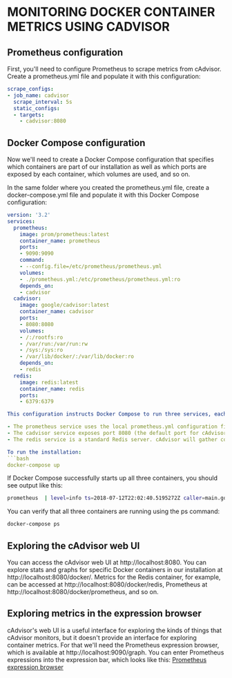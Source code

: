 # MONITORING DOCKER CONTAINER METRICS USING CADVISOR

## Prometheus configuration
First, you'll need to configure Prometheus to scrape metrics from cAdvisor. Create a prometheus.yml file and populate it with this configuration:
```YAML
scrape_configs:
- job_name: cadvisor
  scrape_interval: 5s
  static_configs:
  - targets:
    - cadvisor:8080
```  

## Docker Compose configuration
Now we'll need to create a Docker Compose configuration that specifies which containers are part of our installation as well as which ports are exposed by each container, which volumes are used, and so on.

In the same folder where you created the prometheus.yml file, create a docker-compose.yml file and populate it with this Docker Compose configuration:
```YAML
version: '3.2'
services:
  prometheus:
    image: prom/prometheus:latest
    container_name: prometheus
    ports:
    - 9090:9090
    command:
    - --config.file=/etc/prometheus/prometheus.yml
    volumes:
    - ./prometheus.yml:/etc/prometheus/prometheus.yml:ro
    depends_on:
    - cadvisor
  cadvisor:
    image: google/cadvisor:latest
    container_name: cadvisor
    ports:
    - 8080:8080
    volumes:
    - /:/rootfs:ro
    - /var/run:/var/run:rw
    - /sys:/sys:ro
    - /var/lib/docker/:/var/lib/docker:ro
    depends_on:
    - redis
  redis:
    image: redis:latest
    container_name: redis
    ports:
    - 6379:6379
```  

```YAML  
This configuration instructs Docker Compose to run three services, each of which corresponds to a Docker container:  

- The prometheus service uses the local prometheus.yml configuration file (imported into the container by the volumes parameter).  
- The cadvisor service exposes port 8080 (the default port for cAdvisor metrics) and relies on a variety of local volumes (/, /var/run, etc.).  
- The redis service is a standard Redis server. cAdvisor will gather container metrics from this container automatically, i.e. without any further   configuration.  

To run the installation:  
```bash
docker-compose up
```

If Docker Compose successfully starts up all three containers, you should see output like this:  
```bash  
prometheus  | level=info ts=2018-07-12T22:02:40.5195272Z caller=main.go:500 msg="Server is ready to receive web requests."
```
You can verify that all three containers are running using the ps command:
```bash
docker-compose ps
```  
## Exploring the cAdvisor web UI  
You can access the cAdvisor web UI at http://localhost:8080. You can explore stats and graphs for specific Docker containers in our installation at http://localhost:8080/docker/<container>. Metrics for the Redis container, for example, can be accessed at http://localhost:8080/docker/redis, Prometheus at http://localhost:8080/docker/prometheus, and so on.

## Exploring metrics in the expression browser  
cAdvisor's web UI is a useful interface for exploring the kinds of things that cAdvisor monitors, but it doesn't provide an interface for exploring container metrics. For that we'll need the Prometheus expression browser, which is available at http://localhost:9090/graph. You can enter Prometheus expressions into the expression bar, which looks like this: [Prometheus expression browser](https://prometheus.io/assets/prometheus-expression-bar.png)  
